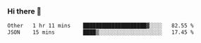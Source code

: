 ### Hi there 👋

<!--START_SECTION:waka-->

```txt
Other   1 hr 11 mins    ████████████████████▓░░░░   82.55 %
JSON    15 mins         ████▒░░░░░░░░░░░░░░░░░░░░   17.45 %
```

<!--END_SECTION:waka-->

<!--
**jerry-shao/jerry-shao** is a ✨ _special_ ✨ repository because its `README.md` (this file) appears on your GitHub profile.

Here are some ideas to get you started:

- 🔭 I’m currently working on ...
- 🌱 I’m currently learning ...
- 👯 I’m looking to collaborate on ...
- 🤔 I’m looking for help with ...
- 💬 Ask me about ...
- 📫 How to reach me: ...
- 😄 Pronouns: ...
- ⚡ Fun fact: ...
-->
